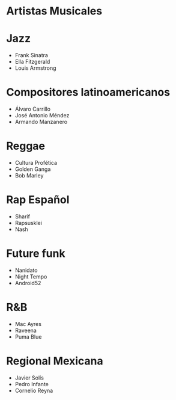 # Artistas Musicales 
# Jazz 
- Frank Sinatra
- Ella Fitzgerald
- Louis Armstrong
# Compositores latinoamericanos
- Álvaro Carrillo
- José Antonio Méndez
- Armando Manzanero 
# Reggae
- Cultura Profética
- Golden Ganga
- Bob Marley
# Rap Español
- Sharif
- Rapsusklei
- Nash
# Future funk
- Nanidato
- Night Tempo
- Android52
# R&B
- Mac Ayres
- Raveena
- Puma Blue
# Regional Mexicana
- Javier Solís
- Pedro Infante
- Cornelio Reyna

  